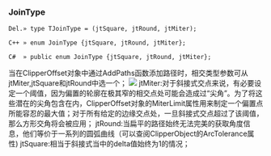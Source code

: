 ### **JoinType**

```
Del.» type TJoinType = (jtSquare, jtRound, jtMiter);

C++ » enum JoinType {jtSquare, jtRound, jtMiter};

C#  » public enum JoinType {jtSquare, jtRound, jtMiter};
```

当在ClipperOffset对象中通过AddPaths函数添加路径时，相交类型参数可从jtMiter,jtSquare和jtRound中选一个；
![](https://downloadflies.com/blog-img/jointypes.png)
jtMiter:对于斜接式交点来说，有必要设定一个阈值，因为偏置的轮廓在极其窄的相交点处可能会造成过“尖角”。为了将这些潜在的尖角包含在内，ClipperOffset对象的MiterLimit属性用来制定一个偏置点所能容忍的最大值；对于所有给定的边缘交点处，一旦斜接式交点超过了该阈值，那么方形交角将会被应用；
jtRound:当扁平的路径始终无法完美的获取角度信息，他们等价于一系列的圆弧曲线（可以查阅ClipperObject的ArcTolerance属性)
jtSquare:相当于斜接式当中的delta值始终为1的情况；